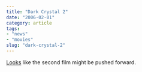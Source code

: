 ```yaml
---
title: "Dark Crystal 2"
date: "2006-02-01"
category: article
tags:
- "news"
- "movies"
slug: "dark-crystal-2"
---
```


[Looks][1] like the second film might be pushed forward.

[1]:	https://www.scifi.com/scifiwire/index.php?category=3&id=34445